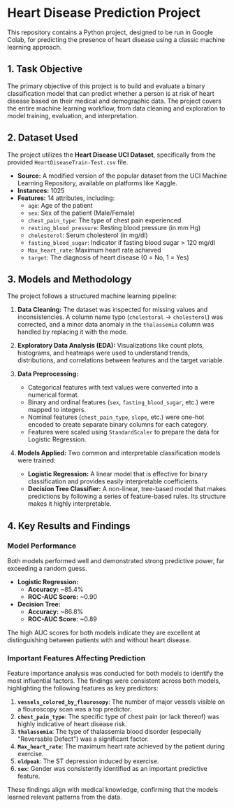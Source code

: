 # Heart Disease Prediction Project

This repository contains a Python project, designed to be run in Google Colab, for predicting the presence of heart disease using a classic machine learning approach.

## 1. Task Objective
The primary objective of this project is to build and evaluate a binary classification model that can predict whether a person is at risk of heart disease based on their medical and demographic data. The project covers the entire machine learning workflow, from data cleaning and exploration to model training, evaluation, and interpretation.

## 2. Dataset Used
The project utilizes the **Heart Disease UCI Dataset**, specifically from the provided `HeartDiseaseTrain-Test.csv` file.

*   **Source:** A modified version of the popular dataset from the UCI Machine Learning Repository, available on platforms like Kaggle.
*   **Instances:** 1025
*   **Features:** 14 attributes, including:
    *   `age`: Age of the patient
    *   `sex`: Sex of the patient (Male/Female)
    *   `chest_pain_type`: The type of chest pain experienced
    *   `resting_blood_pressure`: Resting blood pressure (in mm Hg)
    *   `cholesterol`: Serum cholesterol (in mg/dl)
    *   `fasting_blood_sugar`: Indicator if fasting blood sugar > 120 mg/dl
    *   `Max_heart_rate`: Maximum heart rate achieved
    *   `target`: The diagnosis of heart disease (0 = No, 1 = Yes)

## 3. Models and Methodology

The project follows a structured machine learning pipeline:

1.  **Data Cleaning:** The dataset was inspected for missing values and inconsistencies. A column name typo (`cholestoral` -> `cholesterol`) was corrected, and a minor data anomaly in the `thalassemia` column was handled by replacing it with the mode.

2.  **Exploratory Data Analysis (EDA):** Visualizations like count plots, histograms, and heatmaps were used to understand trends, distributions, and correlations between features and the target variable.

3.  **Data Preprocessing:**
    *   Categorical features with text values were converted into a numerical format.
    *   Binary and ordinal features (`sex`, `fasting_blood_sugar`, etc.) were mapped to integers.
    *   Nominal features (`chest_pain_type`, `slope`, etc.) were one-hot encoded to create separate binary columns for each category.
    *   Features were scaled using `StandardScaler` to prepare the data for Logistic Regression.

4.  **Models Applied:**
    Two common and interpretable classification models were trained:
    *   **Logistic Regression:** A linear model that is effective for binary classification and provides easily interpretable coefficients.
    *   **Decision Tree Classifier:** A non-linear, tree-based model that makes predictions by following a series of feature-based rules. Its structure makes it highly interpretable.

## 4. Key Results and Findings

### Model Performance
Both models performed well and demonstrated strong predictive power, far exceeding a random guess.

*   **Logistic Regression:**
    *   **Accuracy:** ~85.4%
    *   **ROC-AUC Score:** ~0.90
*   **Decision Tree:**
    *   **Accuracy:** ~86.8%
    *   **ROC-AUC Score:** ~0.89

The high AUC scores for both models indicate they are excellent at distinguishing between patients with and without heart disease.

### Important Features Affecting Prediction
Feature importance analysis was conducted for both models to identify the most influential factors. The findings were consistent across both models, highlighting the following features as key predictors:

1.  **`vessels_colored_by_flourosopy`**: The number of major vessels visible on a flouroscopy scan was a top predictor.
2.  **`chest_pain_type`**: The specific type of chest pain (or lack thereof) was highly indicative of heart disease risk.
3.  **`thalassemia`**: The type of thalassemia blood disorder (especially "Reversable Defect") was a significant factor.
4.  **`Max_heart_rate`**: The maximum heart rate achieved by the patient during exercise.
5.  **`oldpeak`**: The ST depression induced by exercise.
6.  **`sex`**: Gender was consistently identified as an important predictive feature.

These findings align with medical knowledge, confirming that the models learned relevant patterns from the data.
